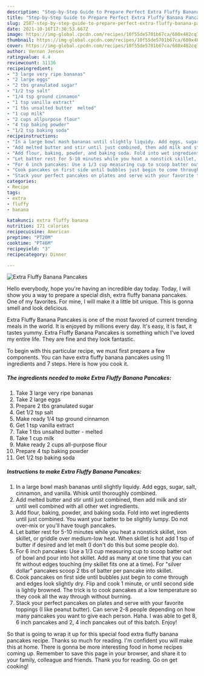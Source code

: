 ```yaml
---
description: "Step-by-Step Guide to Prepare Perfect Extra Fluffy Banana Pancakes"
title: "Step-by-Step Guide to Prepare Perfect Extra Fluffy Banana Pancakes"
slug: 2507-step-by-step-guide-to-prepare-perfect-extra-fluffy-banana-pancakes
date: 2021-10-16T17:30:53.667Z
image: https://img-global.cpcdn.com/recipes/10f55de5701b67ca/680x482cq70/extra-fluffy-banana-pancakes-recipe-main-photo.jpg
thumbnail: https://img-global.cpcdn.com/recipes/10f55de5701b67ca/680x482cq70/extra-fluffy-banana-pancakes-recipe-main-photo.jpg
cover: https://img-global.cpcdn.com/recipes/10f55de5701b67ca/680x482cq70/extra-fluffy-banana-pancakes-recipe-main-photo.jpg
author: Vernon Jensen
ratingvalue: 4.4
reviewcount: 31136
recipeingredient:
- "3 large very ripe bananas"
- "2 large eggs"
- "2 tbs granulated sugar"
- "1/2 tsp salt"
- "1/4 tsp ground cinnamon"
- "1 tsp vanilla extract"
- "1 tbs unsalted butter  melted"
- "1 cup milk"
- "2 cups allpurpose flour"
- "4 tsp baking powder"
- "1/2 tsp baking soda"
recipeinstructions:
- "In a large bowl mash bananas until slightly liquidy. Add eggs, sugar, salt, cinnamon, and vanilla. Whisk until thoroughly combined."
- "Add melted butter and stir until just combined, then add milk and stir until well combined with all other wet ingredients."
- "Add flour, baking, powder, and baking soda. Fold into wet ingredients until just combined. You want your batter to be slightly lumpy. Do not over-mix or you&#39;ll have tough pancakes."
- "Let batter rest for 5-10 minutes while you heat a nonstick skillet, iron skillet, or griddle over medium-low heat. When skillet is hot add 1 tsp of butter if desired and let melt (I don&#39;t do this but some people do)."
- "For 6 inch pancakes: Use a 1/3 cup measuring cup to scoop batter out of bowl and pour into hot skillet. Add as many at one time that you can fit without edges touching (my skillet fits one at a time). For &#34;silver dollar&#34; pancakes scoop 2 tbs of batter per pancake into skillet."
- "Cook pancakes on first side until bubbles just begin to come through and edges look slightly dry. Flip and cook 1 minute, or until second side is lightly browned. The trick is to cook pancakes at a low temperature so they cook all the way through without burning."
- "Stack your perfect pancakes on plates and serve with your favorite toppings (I like peanut butter). Can serve 2-8 people depending on how many pancakes you want to give each person. Haha. I was able to get 8, 6 inch pancakes and 2, 4 inch pancakes out of this batch. Enjoy!"
categories:
- Recipe
tags:
- extra
- fluffy
- banana

katakunci: extra fluffy banana 
nutrition: 171 calories
recipecuisine: American
preptime: "PT20M"
cooktime: "PT46M"
recipeyield: "3"
recipecategory: Dinner

---
```



![Extra Fluffy Banana Pancakes](https://img-global.cpcdn.com/recipes/10f55de5701b67ca/680x482cq70/extra-fluffy-banana-pancakes-recipe-main-photo.jpg)

Hello everybody, hope you're having an incredible day today. Today, I will show you a way to prepare a special dish, extra fluffy banana pancakes. One of my favorites. For mine, I will make it a little bit unique. This is gonna smell and look delicious.

Extra Fluffy Banana Pancakes is one of the most favored of current trending meals in the world. It is enjoyed by millions every day. It's easy, it is fast, it tastes yummy. Extra Fluffy Banana Pancakes is something which I've loved my entire life. They are fine and they look fantastic.




To begin with this particular recipe, we must first prepare a few components. You can have extra fluffy banana pancakes using 11 ingredients and 7 steps. Here is how you cook it.

<!--inarticleads1-->

##### The ingredients needed to make Extra Fluffy Banana Pancakes:

1. Take 3 large very ripe bananas
1. Take 2 large eggs
1. Prepare 2 tbs granulated sugar
1. Get 1/2 tsp salt
1. Make ready 1/4 tsp ground cinnamon
1. Get 1 tsp vanilla extract
1. Take 1 tbs unsalted butter - melted
1. Take 1 cup milk
1. Make ready 2 cups all-purpose flour
1. Prepare 4 tsp baking powder
1. Get 1/2 tsp baking soda




<!--inarticleads2-->

##### Instructions to make Extra Fluffy Banana Pancakes:

1. In a large bowl mash bananas until slightly liquidy. Add eggs, sugar, salt, cinnamon, and vanilla. Whisk until thoroughly combined.
1. Add melted butter and stir until just combined, then add milk and stir until well combined with all other wet ingredients.
1. Add flour, baking, powder, and baking soda. Fold into wet ingredients until just combined. You want your batter to be slightly lumpy. Do not over-mix or you&#39;ll have tough pancakes.
1. Let batter rest for 5-10 minutes while you heat a nonstick skillet, iron skillet, or griddle over medium-low heat. When skillet is hot add 1 tsp of butter if desired and let melt (I don&#39;t do this but some people do).
1. For 6 inch pancakes: Use a 1/3 cup measuring cup to scoop batter out of bowl and pour into hot skillet. Add as many at one time that you can fit without edges touching (my skillet fits one at a time). For &#34;silver dollar&#34; pancakes scoop 2 tbs of batter per pancake into skillet.
1. Cook pancakes on first side until bubbles just begin to come through and edges look slightly dry. Flip and cook 1 minute, or until second side is lightly browned. The trick is to cook pancakes at a low temperature so they cook all the way through without burning.
1. Stack your perfect pancakes on plates and serve with your favorite toppings (I like peanut butter). Can serve 2-8 people depending on how many pancakes you want to give each person. Haha. I was able to get 8, 6 inch pancakes and 2, 4 inch pancakes out of this batch. Enjoy!




So that is going to wrap it up for this special food extra fluffy banana pancakes recipe. Thanks so much for reading. I'm confident you will make this at home. There is gonna be more interesting food in home recipes coming up. Remember to save this page in your browser, and share it to your family, colleague and friends. Thank you for reading. Go on get cooking!
